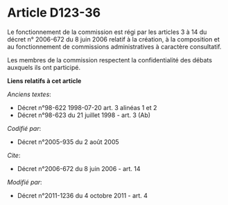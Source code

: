 # Article D123-36

Le fonctionnement de la commission est régi par les articles 3 à 14 du décret n° 2006-672 du 8 juin 2006 relatif à la
création, à la composition et au fonctionnement de commissions administratives à caractère consultatif. 

Les membres de la commission respectent la confidentialité des débats auxquels ils ont participé.

**Liens relatifs à cet article**

_Anciens textes_:

  - Décret n°98-622 1998-07-20 art. 3 alinéas 1 et 2
  - Décret n°98-623 du 21 juillet 1998 - art. 3 (Ab)

_Codifié par_:

  - Décret n°2005-935 du 2 août 2005

_Cite_:

  - Décret n°2006-672 du 8 juin 2006 - art. 14

_Modifié par_:

  - Décret n°2011-1236 du 4 octobre 2011 - art. 4
